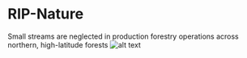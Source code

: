 # RIP-Nature
Small streams are neglected in production forestry operations across northern, high-latitude forests
![alt text](lidarcoverage.png)
